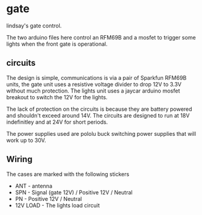 # gate
lindsay's gate control.

The two arduino files here control an RFM69B and a mosfet to trigger some lights when the front gate is operational.

## circuits
The design is simple, communications is via a pair of Sparkfun RFM69B units, the gate unit uses a resistive voltage divider to drop 12V to 3.3V without much protection. The lights unit uses a jaycar arduino mosfet breakout to switch the 12V for the lights.

The lack of protection on the circuits is because they are battery powered and shouldn't exceed around 14V. The circuits are designed to run at 18V indefinitley and at 24V for short periods.

The power supplies used are pololu buck switching power supplies that will work up to 30V.

## Wiring
The cases are marked with the following stickers
* ANT - antenna
* SPN - Signal (gate 12V) / Positive 12V / Neutral
* PN - Positive 12V / Neutral
* 12V LOAD - The lights load circuit

